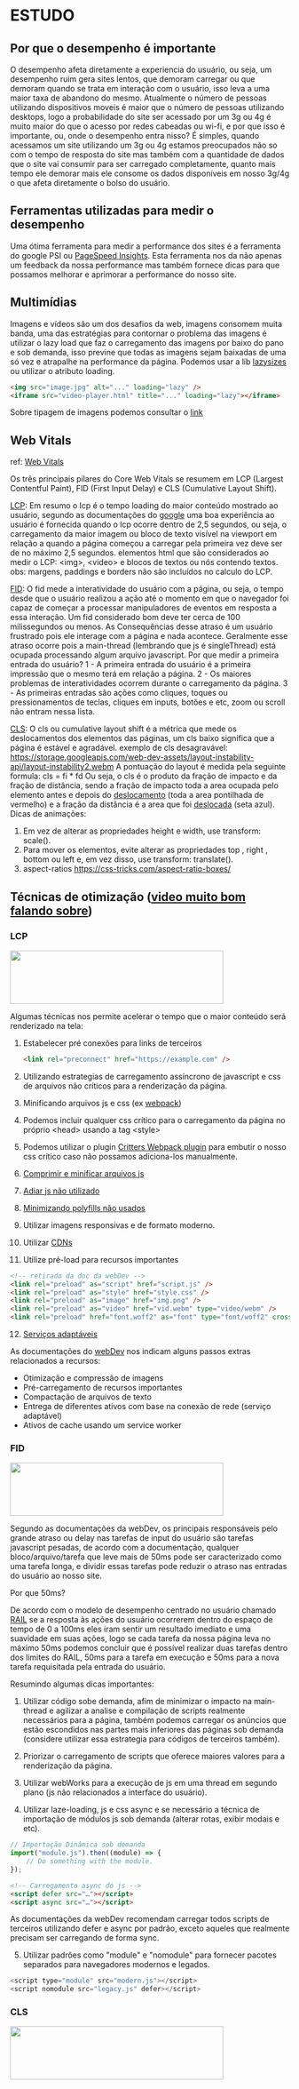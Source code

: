 # ESTUDO

## Por que o desempenho é importante

O desempenho afeta diretamente a experiencia do usuário, ou seja, um desempenho ruim gera sites lentos, que demoram carregar ou que demoram quando se trata em interação com o usuário, isso leva a uma maior taxa de abandono do mesmo.
Atualmente o número de pessoas utilizando dispositivos moveis é maior que o número de pessoas utilizando desktops, logo a probabilidade do site ser acessado por um 3g ou 4g é muito maior do que o acesso por redes cabeadas ou wi-fi, e por que isso é importante, ou, onde o desempenho entra nisso? É simples, quando acessamos um site utilizando um 3g ou 4g estamos preocupados não so com o tempo de resposta do site mas também com a quantidade de dados que o site vai consumir para ser carregado completamente, quanto mais tempo ele demorar mais ele consome os dados disponíveis em nosso 3g/4g o que afeta diretamente o bolso do usuário.

## Ferramentas utilizadas para medir o desempenho

Uma ótima ferramenta para medir a performance dos sites é a ferramenta do google PSI ou [PageSpeed Insights](https://developers.google.com/speed/pagespeed/insights/).
Esta ferramenta nos da não apenas um feedback da nossa performance mas também fornece dicas para que possamos melhorar e aprimorar a performance do nosso site.

## Multimídias

Imagens e vídeos são um dos desafios da web, imagens consomem muita banda, uma das estratégias para contornar o problema das imagens é utilizar o lazy load que faz o carregamento das imagens por baixo do pano e sob demanda, isso previne que todas as imagens sejam baixadas de uma só vez e atrapalhe na performance da página.
Podemos usar a lib [lazysizes](https://github.com/aFarkas/lazysizes) ou utilizar o atributo loading.

```html
<img src="image.jpg" alt="..." loading="lazy" />
<iframe src="video-player.html" title="..." loading="lazy"></iframe>
```

Sobre tipagem de imagens podemos consultar o [link](https://developer.mozilla.org/en-US/docs/Learn/Performance/Multimedia#loading_strategy)

## Web Vitals

ref: [Web Vitals](https://web.dev/learn-web-vitals/)

Os três principais pilares do Core Web Vitals se resumem em LCP (Largest Contentful Paint), FID (First Input Delay) e CLS (Cumulative Layout Shift).

[LCP](https://web.dev/lcp/): Em resumo o lcp é o tempo loading do maior conteúdo mostrado ao usuário, segundo as documentações do [google](https://developers.google.com/) uma boa experiência ao usuário é fornecida quando o lcp ocorre dentro de 2,5 segundos, ou seja, o carregamento da maior imagem ou bloco de texto visível na viewport em relação a quando a página começou a carregar pela primeira vez deve ser de no máximo 2,5 segundos.
elementos html que são considerados ao medir o LCP: \<img>, \<video> e blocos de textos ou nós contendo textos.
obs: margens, paddings e borders não são incluídos no calculo do LCP.

[FID](https://web.dev/fid/): O fid mede a interatividade do usuário com a página, ou seja, o tempo desde que o usuário realizou a ação até o momento em que o navegador foi capaz de começar a processar manipuladores de eventos em resposta a essa interação.
Um fid considerado bom deve ter cerca de 100 milissegundos ou menos.
As Consequências desse atraso é um usuário frustrado pois ele interage com a página e nada acontece. Geralmente esse atraso ocorre pois a main-thread (lembrando que js é singleThread) está ocupada processando algum arquivo javascript.
Por que medir a primeira entrada do usuário?
1 - A primeira entrada do usuário é a primeira impressão que o mesmo terá em relação a página.
2 - Os maiores problemas de interatividades ocorrem durante o carregamento da página.
3 - As primeiras entradas são ações como cliques, toques ou pressionamentos de teclas, cliques em inputs, botões e etc, zoom ou scroll não entram nessa lista.

[CLS](https://web.dev/cls/): O cls ou cumulative layout shift é a métrica que mede os deslocamentos dos elementos das páginas, um cls baixo significa que a página é estável e agradável.
exemplo de cls desagravável: https://storage.googleapis.com/web-dev-assets/layout-instability-api/layout-instability2.webm
A pontuação do layout é medida pela seguinte formula: cls = fi \* fd
Ou seja, o cls é o produto da fração de impacto e da fração de distância, sendo a fração de impacto toda a area ocupada pelo elemento antes e depois do [deslocamento](https://web-dev.imgix.net/image/tcFciHGuF3MxnTr1y5ue01OGLBn2/BbpE9rFQbF8aU6iXN1U6.png?auto=format&w=964) (toda a area pontilhada de vermelho) e a fração da distância é a area que foi [deslocada](https://web-dev.imgix.net/image/tcFciHGuF3MxnTr1y5ue01OGLBn2/ASnfpVs2n9winu6mmzdk.png?auto=format&w=964) (seta azul).
Dicas de animações:

1. Em vez de alterar as propriedades height e width, use transform: scale().
2. Para mover os elementos, evite alterar as propriedades top , right , bottom ou left e, em vez disso, use transform: translate().
3. aspect-ratios https://css-tricks.com/aspect-ratio-boxes/

## Técnicas de otimização ([video muito bom falando sobre](https://youtu.be/AQqFZ5t8uNc))

### LCP

<img src="https://web-dev.imgix.net/image/tcFciHGuF3MxnTr1y5ue01OGLBn2/elqsdYqQEefWJbUM2qMO.svg" height="96" width="384">

Algumas técnicas nos permite acelerar o tempo que o maior conteúdo será renderizado na tela:

1. Estabelecer pré conexões para links de terceiros
    ```html
    <link rel="preconnect" href="https://example.com" />
    ```
2. Utilizando estrategias de carregamento assíncrono de javascript e css de arquivos não críticos para a renderização da página.

3. Minificando arquivos js e css (ex [webpack](https://github.com/NMFR/optimize-css-assets-webpack-plugin))

4. Podemos incluir qualquer css crítico para o carregamento da página no próprio \<head> usando a tag \<style>

5. Podemos utilizar o plugin [Critters Webpack plugin](https://github.com/GoogleChromeLabs/critters) para embutir o nosso css crítico caso não possamos adiciona-los manualmente.

6. [Comprimir e minificar arquivos js](https://web.dev/reduce-network-payloads-using-text-compression/)

7. [Adiar js não utilizado](https://web.dev/reduce-javascript-payloads-with-code-splitting/)

8. [Minimizando polyfills não usados](https://web.dev/serve-modern-code-to-modern-browsers/)

9. Utilizar imagens responsivas e de formato moderno.

10. Utilizar [CDNs](https://web.dev/image-cdns/)

11. Utilize pré-load para recursos importantes

```html
<!-- retirado da doc da webDev -->
<link rel="preload" as="script" href="script.js" />
<link rel="preload" as="style" href="style.css" />
<link rel="preload" as="image" href="img.png" />
<link rel="preload" as="video" href="vid.webm" type="video/webm" />
<link rel="preload" href="font.woff2" as="font" type="font/woff2" crossorigin />
```

12. [Serviços adaptáveis](https://web.dev/optimize-lcp/#servico-adaptavel)

As documentações do [webDev](https://web.dev) nos indicam alguns passos extras relacionados a recursos:

<ul>
    <li>Otimização e compressão de imagens </li>
    <li>Pré-carregamento de recursos importantes</li>
    <li>Compactação de arquivos de texto</li>
    <li>Entrega de diferentes ativos com base na conexão de rede (serviço adaptável)</li>
    <li>Ativos de cache usando um service worker</li>
</ul>

### FID

<img src="https://web-dev.imgix.net/image/tcFciHGuF3MxnTr1y5ue01OGLBn2/eXyvkqRHQZ5iG38Axh1Z.svg" height="96" width="384">

Segundo as documentações da webDev, os principais responsáveis pelo grande atraso ou delay nas tarefas de input do usuário são tarefas javascript pesadas, de acordo com a documentação, qualquer bloco/arquivo/tarefa que leve mais de 50ms pode ser caracterizado como uma tarefa longa, e dividir essas tarefas pode reduzir o atraso nas entradas do usuário ao nosso site.

Por que 50ms?

De acordo com o modelo de desempenho centrado no usuário chamado [RAIL](https://web.dev/rail/) se a resposta às ações do usuário ocorrerem dentro do espaço de tempo de 0 a 100ms eles iram sentir um resultado imediato e uma suavidade em suas ações, logo se cada tarefa da nossa página leva no máximo 50ms podemos concluir que é possível realizar duas tarefas dentro dos limites do RAIL, 50ms para a tarefa em execução e 50ms para a nova tarefa requisitada pela entrada do usuário.

Resumindo algumas dicas importantes:

1. Utilizar código sobe demanda, afim de minimizar o impacto na main-thread e agilizar a analise e compilação de scripts realmente necessários para a página, também podemos carregar os anúncios que estão escondidos nas partes mais inferiores das páginas sob demanda (considere utilizar essa estrategia para códigos de terceiros também).

2. Priorizar o carregamento de scripts que oferece maiores valores para a renderização da página.

3. Utilizar webWorks para a execução de js em uma thread em segundo plano (js não relacionados a interface do usuário).

4. Utilizar laze-loading, js e css async e se necessário a técnica de importação de módulos js sob demanda (alterar rotas, exibir modais e etc).

```js
// Importação Dinâmica sob demanda
import("module.js").then((module) => {
    // Do something with the module.
});
```

```html
<!-- Carregamento async do js -->
<script defer src="…"></script>
<script async src="…"></script>
```

As documentações da webDev recomendam carregar todos scripts de terceiros utilizando defer e async por padrão, exceto aqueles que realmente precisam ser carregando de forma sync.

5. Utilizar padrões como "module" e "nomodule" para fornecer pacotes separados para navegadores modernos e legados.

```js
<script type="module" src="modern.js"></script>
<script nomodule src="legacy.js" defer></script>
```

### CLS

<img src="https://web-dev.imgix.net/image/tcFciHGuF3MxnTr1y5ue01OGLBn2/9mWVASbWDLzdBUpVcjE1.svg" height="96" width="384">
